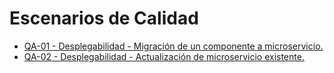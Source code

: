 # Escenarios de Calidad

- [QA-01 - Desplegabilidad - Migración de un componente a microservicio.](./desplegabilidad-01-migracion.md)
- [QA-02 - Desplegabilidad - Actualización de microservicio existente.](./desplegabilidad-02-actualizacion.md)
